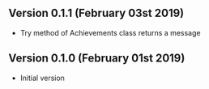 Version 0.1.1 (February 03st 2019)
-----------------------------
 * Try method of Achievements class returns a message

Version 0.1.0 (February 01st 2019)
-----------------------------
 * Initial version
